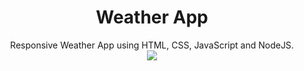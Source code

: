 <h1 align='center'>Weather App</h1>
<p align='center'>Responsive Weather App using HTML, CSS, JavaScript and NodeJS.<br>
<a href="https://abatra-weather-application.herokuapp.com/"><img src="./img/Screenshot.JPG"></a></p>